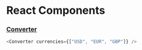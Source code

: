 # React Components 
### [Converter](./src/converter.js)
```js
<Converter currencies={["USD", "EUR", "GBP"]} />
```
